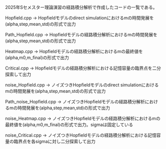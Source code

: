 2025年Sセメスター理論演習の経路積分解析で作成したコードの一覧である。



Hopfield.cpp -> Hopfieldモデルのdirect simulationにおけるmの時間発展を(alpha,step,mean,std)の形式で出力

Path_Hopfield.cpp -> Hopfieldモデルの経路積分解析におけるmの時間発展を(alpha,step,mean,std)の形式で出力

Heatmap.cpp -> Hopfieldモデルの経路積分解析におけるmの最終値を(alpha,m0,m_final)の形式で出力

Critical.cpp -> Hopfieldモデルの経路積分解析における記憶容量の臨界点を二分探索して出力



noise_Hopfield.cpp -> ノイズつきHopfieldモデルのdirect simulationにおけるmの時間発展を(alpha,step,mean,std)の形式で出力

Path_noise_Hopfield.cpp -> ノイズつきHopfieldモデルの経路積分解析におけるmの時間発展を(alpha,step,mean,std)の形式で出力

noise_Heatmap.cpp -> ノイズつきHopfieldモデルの経路積分解析におけるmの最終値を(alpha,m0,m_final)の形式で出力。sigmaは固定している

noise_Critical.cpp -> ノイズつきHopfieldモデルの経路積分解析における記憶容量の臨界点を各sigmaに対し二分探索して出力
